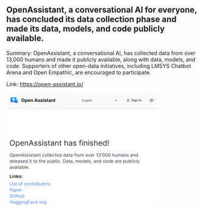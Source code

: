 ## OpenAssistant, a conversational AI for everyone, has concluded its data collection phase and made its data, models, and code publicly available.
Summary: OpenAssistant, a conversational AI, has collected data from over 13,000 humans and made it publicly available, along with data, models, and code. Supporters of other open-data initiatives, including LMSYS Chatbot Arena and Open Empathic, are encouraged to participate.

Link: https://open-assistant.io/

<img src="/img/6a55928a-1d37-4884-b5f5-f5e15f8d1393.png" width="400" />
<br/><br/>

